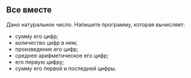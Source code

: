 ## Все вместе

Дано натуральное число. Напишите программу, которая вычисляет:

- сумму его цифр;
- количество цифр в нем;
- произведение его цифр;
- среднее арифметическое его цифр;
- его первую цифру;
- сумму его первой и последней цифры.